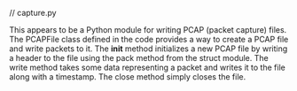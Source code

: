 // capture.py

This appears to be a Python module for writing PCAP (packet capture) files. The PCAPFile class defined in the code provides a way to create a PCAP file and write packets to it. The __init__ method initializes a new PCAP file by writing a header to the file using the pack method from the struct module. The write method takes some data representing a packet and writes it to the file along with a timestamp. The close method simply closes the file.
